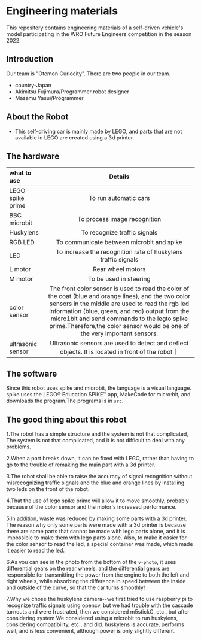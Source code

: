 Engineering materials
====
This repository contains engineering materials of a self-driven vehicle's model participating in the WRO Future Engineers competition in the season 2022.

## Introduction
Our team is "Otemon Curiocity". There are two people in our team.
* country-Japan
* Akimitsu Fujimura/Programmer robot designer
* Masamu Yasui/Programmer 

## About the Robot
* This self-driving car is mainly made by LEGO, and parts that are not available in LEGO are created using a 3d printer.

## The hardware
| what to use | Details |
|:---|:---:|
| LEGO spike prime | To run automatic cars |
| BBC microbit | To process image recognition |
| Huskylens | To recognize traffic signals |
| RGB LED | To communicate between microbit and spike |
| LED | To increase the recognition rate of huskylens traffic signals |
| L motor | Rear wheel motors |
| M motor | To be used in steering |
| color sensor | The front color sensor is used to read the color of the coat (blue and orange lines), and the two color sensors in the middle are used to read the rgb led information (blue, green, and red) output from the micro1bit and send commands to the legto spike prime.Therefore,the color sensor would be one of the very important sensors. |
| ultrasonic sensor | Ultrasonic sensors are used to detect and deflect objects. It is located in front of the robot｜

## The software
Since this robot uses spike and microbit, the language is a visual language. spike uses the LEGO® Education SPIKE™ app, MakeCode for micro:bit, and downloads the program.The programs is in `src`.

## The good thing about this robot
1.The robot has a simple structure and the system is not that complicated,
The system is not that complicated, and it is not difficult to deal with any problems.

2.When a part breaks down, it can be fixed with LEGO, rather than having to go to the trouble of remaking the main part with a 3d printer.

3.The robot shall be able to raise the accuracy of signal recognition without misrecognizing traffic signals and the blue and orange lines by installing two leds on the front of the robot.

4.That the use of lego spike prime will allow it to move smoothly, probably because of the color sensor and the motor's increased performance.

5.In addition, waste was reduced by making some parts with a 3d printer. The reason why only some parts were made with a 3d printer is because there are some parts that cannot be made with lego parts alone, and it is impossible to make them with lego parts alone. Also, to make it easier for the color sensor to read the led, a special container was made, which made it easier to read the led.

6.As you can see in the photo from the bottom of the `v-photo`, it uses differential gears on the rear wheels, and the differential gears are responsible for transmitting the power from the engine to both the left and right wheels, while absorbing the difference in speed between the inside and outside of the curve, so that the car turns smoothly!

7.Why we chose the huskylens camera--we first tried to use raspberry pi to recognize traffic signals using opencv, but we had trouble with the cascade turnouts and were frustrated, then we considered m5stickC, etc., but after considering system We considered using a microbit to run huskylens, considering compatibility, etc., and did. huskylens is accurate, performs well, and is less convenient, although power is only slightly different.
